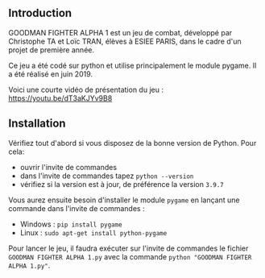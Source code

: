 ## Introduction

GOODMAN FIGHTER ALPHA 1 est un jeu de combat, développé par Christophe TA et Loïc TRAN, élèves à ESIEE PARIS, dans le cadre d'un projet de première année.

Ce jeu a été codé sur python et utilise principalement le module pygame. Il a été réalisé en juin 2019.

Voici une courte vidéo de présentation du jeu : https://youtu.be/dT3aKJYv9B8

## Installation

Vérifiez tout d'abord si vous disposez de la bonne version de Python. Pour cela:
- ouvrir l'invite de commandes
- dans l'invite de commandes tapez `python --version`
- vérifiez si la version est à jour, de préférence la version `3.9.7`

Vous aurez ensuite besoin d'installer le module `pygame` en lançant une commande  dans l'invite de commandes :
- Windows : `pip install pygame`
- Linux : `sudo apt-get install python-pygame`

Pour lancer le jeu, il faudra exécuter sur l'invite de commandes le fichier `GOODMAN FIGHTER ALPHA 1.py` avec la commande `python "GOODMAN FIGHTER ALPHA 1.py"`.